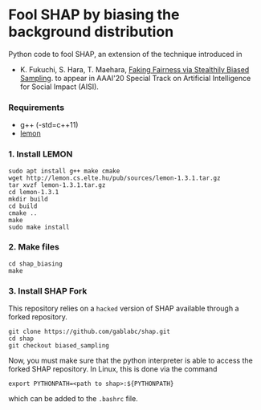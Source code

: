 # Fool SHAP by biasing the background distribution

Python code to fool SHAP, an extension of the technique introduced in 
* K. Fukuchi, S. Hara, T. Maehara, [Faking Fairness via Stealthily Biased Sampling](https://arxiv.org/abs/1901.08291). to appear in AAAI'20 Special Track on Artificial Intelligence for Social Impact (AISI).

### Requirements ###
- g++ (-std=c++11)
- [lemon](https://lemon.cs.elte.hu/trac/lemon/)

### 1. Install LEMON ###

```
sudo apt install g++ make cmake 
wget http://lemon.cs.elte.hu/pub/sources/lemon-1.3.1.tar.gz
tar xvzf lemon-1.3.1.tar.gz
cd lemon-1.3.1
mkdir build
cd build
cmake ..
make
sudo make install
```

### 2. Make files ###

```
cd shap_biasing
make
```

### 3. Install SHAP Fork ###

This repository relies on a `hacked` version of SHAP available through
a forked repository.

```
git clone https://github.com/gablabc/shap.git
cd shap
git checkout biased_sampling
```

Now, you must make sure that the python interpreter is able to access the
forked SHAP repository. In Linux, this is done via the command
```
export PYTHONPATH=<path to shap>:${PYTHONPATH}
```
which can be added to the `.bashrc` file.
